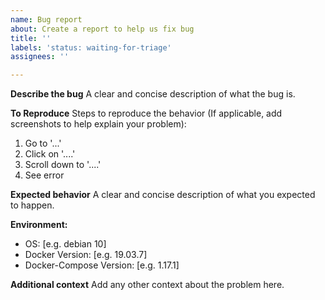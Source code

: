 ```yaml
---
name: Bug report
about: Create a report to help us fix bug
title: ''
labels: 'status: waiting-for-triage'
assignees: ''

---
```


**Describe the bug**
A clear and concise description of what the bug is.

**To Reproduce**
Steps to reproduce the behavior (If applicable, add screenshots to help explain your problem):

1. Go to '...'
2. Click on '....'
3. Scroll down to '....'
4. See error

**Expected behavior**
A clear and concise description of what you expected to happen.

**Environment:**

 - OS: [e.g. debian 10]
 - Docker Version: [e.g. 19.03.7]
 - Docker-Compose Version: [e.g. 1.17.1]

**Additional context**
Add any other context about the problem here.
